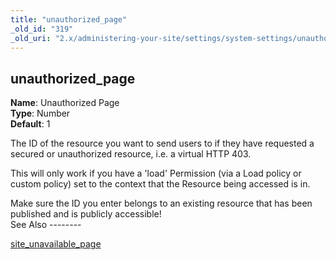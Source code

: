```yaml
---
title: "unauthorized_page"
_old_id: "319"
_old_uri: "2.x/administering-your-site/settings/system-settings/unauthorized_page"
---
```


unauthorized\_page
------------------

**Name**: Unauthorized Page   
**Type**: Number   
**Default**: 1

The ID of the resource you want to send users to if they have requested a secured or unauthorized resource, i.e. a virtual HTTP 403.

This will only work if you have a 'load' Permission (via a Load policy or custom policy) set to the context that the Resource being accessed is in.

<div class="note">Make sure the ID you enter belongs to an existing resource that has been published and is publicly accessible!</div>See Also
--------

[site\_unavailable\_page](administering-your-site/settings/system-settings/site_unavailable_page "site_unavailable_page")